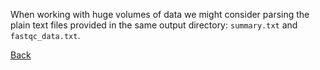 When working with huge volumes of data we might consider parsing the plain text files provided in the same output directory: `summary.txt` and `fastqc_data.txt`.

[Back](https://github.com/Functional-Genomics/TeachingMaterial/blob/Cancer-Genomics-07-2015/doc/12.qa.md#exercise-3)
